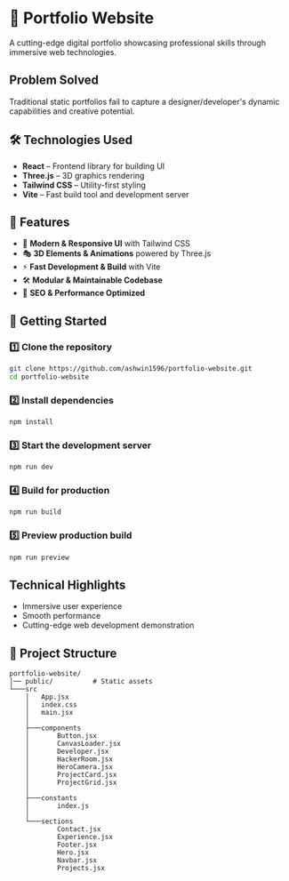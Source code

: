 # 🚀 Portfolio Website

A cutting-edge digital portfolio showcasing professional skills through immersive web technologies.

## Problem Solved

Traditional static portfolios fail to capture a designer/developer's dynamic capabilities and creative potential.

## 🛠️ Technologies Used

- **React** – Frontend library for building UI
- **Three.js** – 3D graphics rendering
- **Tailwind CSS** – Utility-first styling
- **Vite** – Fast build tool and development server

## 🌟 Features

- 🎨 **Modern & Responsive UI** with Tailwind CSS
- 🎭 **3D Elements & Animations** powered by Three.js
- ⚡ **Fast Development & Build** with Vite
- 🛠 **Modular & Maintainable Codebase**
- 🔗 **SEO & Performance Optimized**

## 🚀 Getting Started

### 1️⃣ Clone the repository
```sh
git clone https://github.com/ashwin1596/portfolio-website.git
cd portfolio-website
```

### 2️⃣ Install dependencies
```sh
npm install
```

### 3️⃣ Start the development server
```sh
npm run dev
```

### 4️⃣ Build for production
```sh
npm run build
```

### 5️⃣ Preview production build
```sh
npm run preview
```

## Technical Highlights

- Immersive user experience
- Smooth performance
- Cutting-edge web development demonstration

## 📂 Project Structure

```
portfolio-website/
│── public/          # Static assets
└───src
    │   App.jsx
    │   index.css
    │   main.jsx
    │
    ├───components
    │       Button.jsx
    │       CanvasLoader.jsx
    │       Developer.jsx
    │       HackerRoom.jsx
    │       HeroCamera.jsx
    │       ProjectCard.jsx
    │       ProjectGrid.jsx
    │
    ├───constants
    │       index.js
    │
    └───sections
            Contact.jsx
            Experience.jsx
            Footer.jsx
            Hero.jsx
            Navbar.jsx
            Projects.jsx
```
